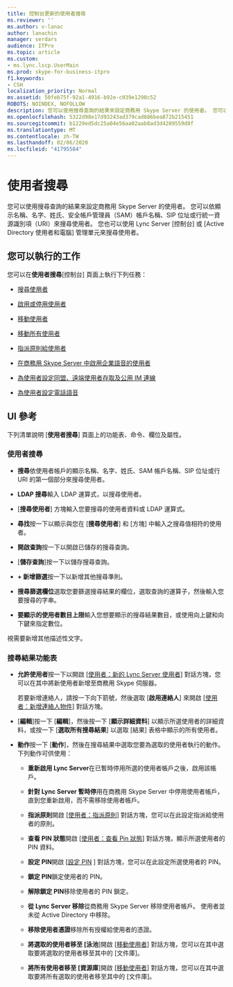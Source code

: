 ```yaml
---
title: 控制台更新的使用者搜尋
ms.reviewer: ''
ms.author: v-lanac
author: lanachin
manager: serdars
audience: ITPro
ms.topic: article
ms.custom:
- ms.lync.lscp.UserMain
ms.prod: skype-for-business-itpro
f1.keywords:
- CSH
localization_priority: Normal
ms.assetid: 50feb75f-92a1-4916-b92e-c039e1290c52
ROBOTS: NOINDEX, NOFOLLOW
description: 您可以使用搜尋查詢的結果來設定商務用 Skype Server 的使用者。 您可以依顯示名稱、名字、姓氏、安全帳戶管理員（SAM）帳戶名稱、SIP 位址或行統一資源識別項（URI）來搜尋使用者。 您也可以使用 Lync Server [控制台] 或 [Active Directory 使用者和電腦] 管理單元來搜尋使用者。
ms.openlocfilehash: 5322d98e17d93243ad379cad886bea872b215451
ms.sourcegitcommit: b1229ed5dc25a04e56aa02aab8ad3d4209559d8f
ms.translationtype: MT
ms.contentlocale: zh-TW
ms.lasthandoff: 02/06/2020
ms.locfileid: "41795584"
---
```

# <a name="control-panel---updated-user-search"></a>使用者搜尋

您可以使用搜尋查詢的結果來設定商務用 Skype Server 的使用者。 您可以依顯示名稱、名字、姓氏、安全帳戶管理員（SAM）帳戶名稱、SIP 位址或行統一資源識別項（URI）來搜尋使用者。 您也可以使用 Lync Server [控制台] 或 [Active Directory 使用者和電腦] 管理單元來搜尋使用者。

## <a name="tasks-you-can-perform"></a>您可以執行的工作

您可以在**使用者搜尋**[控制台] 頁面上執行下列任務：

- [搜尋使用者](https://technet.microsoft.com/library/3b9f6f55-d7a9-46ae-8e10-f221ba0d3bb5.aspx)

- [啟用或停用使用者](https://technet.microsoft.com/library/12497d00-f665-4a97-be68-854c5a8be4fc.aspx)

- [移動使用者](ms.lync.lscp.UserMove.md)

- [移動所有使用者](ms.lync.lscp.UserMoveAll.md)

- [指派原則給使用者](https://technet.microsoft.com/library/a4ed0120-d9e5-4eb2-acfd-8de2cb503652.aspx)

- [在商務用 Skype Server 中啟用企業語音的使用者](../../../deploy/deploy-enterprise-voice/enable-users-for-enterprise-voice.md)

- [為使用者設定同盟、遠端使用者存取及公用 IM 連線](https://technet.microsoft.com/library/736fcaad-9f95-4896-b767-e199d86a00a4.aspx)

- [為使用者設定電話語音](https://technet.microsoft.com/library/4546432e-c839-4517-a2c5-bc0d4d8c6a03.aspx)



## <a name="ui-reference"></a>UI 參考

下列清單說明 [**使用者搜尋**] 頁面上的功能表、命令、欄位及屬性。

### <a name="user-search"></a>使用者搜尋

- **搜尋**依使用者帳戶的顯示名稱、名字、姓氏、SAM 帳戶名稱、SIP 位址或行 URI 的第一個部分來搜尋使用者。

- **LDAP 搜尋**輸入 LDAP 運算式，以搜尋使用者。

- [**搜尋使用者**] 方塊輸入您要搜尋的使用者資料或 LDAP 運算式。

- **尋找**按一下以顯示與您在 [**搜尋使用者**] 和 [方塊] 中輸入之搜尋值相符的使用者。

- **開啟查詢**按一下以開啟已儲存的搜尋查詢。

- [**儲存查詢**]按一下以儲存搜尋查詢。

- **+ 新增篩選**按一下以新增其他搜尋準則。

- **搜尋篩選欄位**選取您要篩選搜尋結果的欄位，選取查詢的運算子，然後輸入您要搜尋的字串。

- **要顯示的使用者數目上限**輸入您想要顯示的搜尋結果數目，或使用向上鍵和向下鍵來指定數位。

視需要新增其他描述性文字。

### <a name="search-results-menus"></a>搜尋結果功能表

- **允許使用者**按一下以開啟 [[使用者：新的 Lync Server 使用者](ms.lync.lscp.UserNew.md)] 對話方塊，您可以在其中將新使用者新增至商務用 Skype 伺服器。

    若要新增連絡人，請按一下向下箭號，然後選取 [**啟用連絡人**] 來開啟 [[使用者：新增連絡人物件](ms.lync.lscp.UserNewContact.md)] 對話方塊。

- [**編輯**]按一下 [**編輯**]，然後按一下 [**顯示詳細資料**] 以顯示所選使用者的詳細資料，或按一下 [**選取所有搜尋結果**] 以選取 [結果] 表格中顯示的所有使用者。

- **動作**按一下 [**動作**]，然後在搜尋結果中選取您要為選取的使用者執行的動作。 下列動作可供使用：

  - **重新啟用 Lync Server**在已暫時停用所選的使用者帳戶之後，啟用該帳戶。

  - **針對 Lync Server 暫時停**用在商務用 Skype Server 中停用使用者帳戶，直到您重新啟用，而不需移除使用者帳戶。

  - **指派原則**開啟 [[使用者：指派原則](ms.lync.lscp.UserAssignPolicy.md)] 對話方塊，您可以在此設定指派給使用者的原則。

  - **查看 PIN 狀態**開啟 [[使用者：查看 Pin 狀態](ms.lync.lscp.UserViewPin.md)] 對話方塊，顯示所選使用者的 PIN 資料。

  - **設定 PIN**開啟 [[設定 PIN](ms.lync.lscp.UserSetPin.md) ] 對話方塊，您可以在此設定所選使用者的 PIN。

  - **鎖定 PIN**鎖定使用者的 PIN。

  - **解除鎖定 PIN**移除使用者的 PIN 鎖定。

  - **從 Lync Server 移除**從商務用 Skype Server 移除使用者帳戶。 使用者並未從 Active Directory 中移除。

  - **移除使用者憑證**移除所有授權給使用者的憑證。

  - **將選取的使用者移至 [泳池**]開啟 [[移動使用者](ms.lync.lscp.UserMove.md)] 對話方塊，您可以在其中選取要將選取的使用者移至其中的 [文件庫]。

  - **將所有使用者移至 [資源庫**]開啟 [[移動使用者](ms.lync.lscp.UserMove.md)] 對話方塊，您可以在其中選取要將所有選取的使用者移至其中的 [文件庫]。


